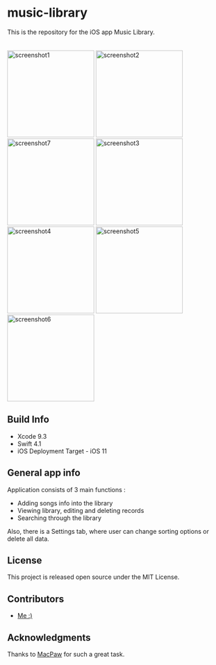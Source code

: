 # music-library
This is the repository for the iOS app Music Library. <br> <br> <br>
<img src="https://user-images.githubusercontent.com/31819391/39645648-bd0b7880-4fe1-11e8-8c2d-8a249fcb3588.png" alt="screenshot1" height="200px">
<img src="https://user-images.githubusercontent.com/31819391/39646628-bc6f3288-4fe4-11e8-8411-c18f1f2a1076.png" alt="screenshot2" height="200px">
<img src="https://user-images.githubusercontent.com/31819391/39647125-5d5e289c-4fe6-11e8-8b13-18de1f29b2db.png" alt="screenshot7" height="200px">
<img src="https://user-images.githubusercontent.com/31819391/39646629-bc8ce18e-4fe4-11e8-9c5b-34dc3e96404c.png" alt="screenshot3" height="200px">
<img src="https://user-images.githubusercontent.com/31819391/39646626-bc33c374-4fe4-11e8-8050-40f4e668a18f.png" alt="screenshot4" height="200px">
<img src="https://user-images.githubusercontent.com/31819391/39646627-bc51ea66-4fe4-11e8-9c7d-0041e861dd29.png" alt="screenshot5" height="200px">
<img src="https://user-images.githubusercontent.com/31819391/39646624-bc11adb6-4fe4-11e8-886a-6424ab0b3c76.png" alt="screenshot6" height="200px">


## Build Info

- Xcode 9.3
- Swift 4.1
- iOS Deployment Target - iOS 11

## General app info

Application consists of 3 main functions :

- Adding songs info into the library
- Viewing library, editing and deleting records
- Searching through the library

Also, there is a Settings tab, where user can change sorting options or delete all data.

## License

This project is released open source under the MIT License.

## Contributors

- [Me :)](https://github.com/bohdanpodvirnyi)

## Acknowledgments

Thanks to [MacPaw](https://github.com/MacPaw) for such a great task.
